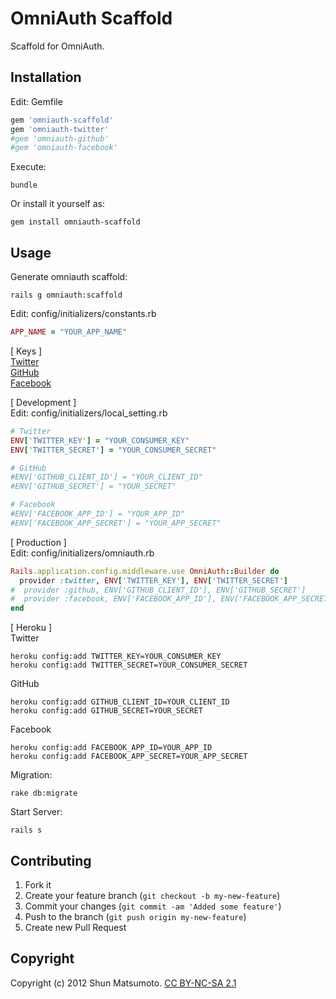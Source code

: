 # OmniAuth Scaffold

Scaffold for OmniAuth.

## Installation

Edit: Gemfile

```ruby
gem 'omniauth-scaffold'
gem 'omniauth-twitter'
#gem 'omniauth-github'
#gem 'omniauth-facebook'
```

Execute:

    bundle

Or install it yourself as:

    gem install omniauth-scaffold

## Usage

Generate omniauth scaffold:

    rails g omniauth:scaffold

Edit: config/initializers/constants.rb

```ruby
APP_NAME = "YOUR_APP_NAME"
```

[ Keys ]  
<a href="https://dev.twitter.com/apps/new" target="_blank">Twitter</a>  
<a href="https://github.com/settings/applications/new" target="_blank">GitHub</a>  
<a href="https://developers.facebook.com/apps" target="_blank">Facebook</a>  

[ Development ]  
Edit: config/initializers/local_setting.rb

```ruby
# Twitter
ENV['TWITTER_KEY'] = "YOUR_CONSUMER_KEY"
ENV['TWITTER_SECRET'] = "YOUR_CONSUMER_SECRET"

# GitHub
#ENV['GITHUB_CLIENT_ID'] = "YOUR_CLIENT_ID"
#ENV['GITHUB_SECRET'] = "YOUR_SECRET"

# Facebook
#ENV['FACEBOOK_APP_ID'] = "YOUR_APP_ID"
#ENV['FACEBOOK_APP_SECRET'] = "YOUR_APP_SECRET"
```

[ Production ]  
Edit: config/initializers/omniauth.rb

```ruby
Rails.application.config.middleware.use OmniAuth::Builder do
  provider :twitter, ENV['TWITTER_KEY'], ENV['TWITTER_SECRET']
#  provider :github, ENV['GITHUB_CLIENT_ID'], ENV['GITHUB_SECRET']
#  provider :facebook, ENV['FACEBOOK_APP_ID'], ENV['FACEBOOK_APP_SECRET']
end
```

[ Heroku ]  
Twitter

    heroku config:add TWITTER_KEY=YOUR_CONSUMER_KEY
    heroku config:add TWITTER_SECRET=YOUR_CONSUMER_SECRET

GitHub

    heroku config:add GITHUB_CLIENT_ID=YOUR_CLIENT_ID
    heroku config:add GITHUB_SECRET=YOUR_SECRET

Facebook

    heroku config:add FACEBOOK_APP_ID=YOUR_APP_ID
    heroku config:add FACEBOOK_APP_SECRET=YOUR_APP_SECRET

Migration:

    rake db:migrate

Start Server:

    rails s

## Contributing

1. Fork it
2. Create your feature branch (`git checkout -b my-new-feature`)
3. Commit your changes (`git commit -am 'Added some feature'`)
4. Push to the branch (`git push origin my-new-feature`)
5. Create new Pull Request

## Copyright

Copyright (c) 2012 Shun Matsumoto. <a href="http://creativecommons.org/licenses/by-nc-sa/2.1/jp/" target="_blank">CC BY-NC-SA 2.1</a>
